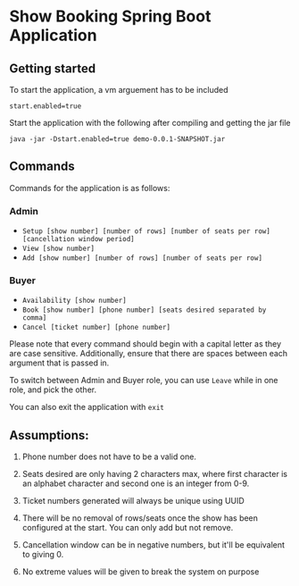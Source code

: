 # Show Booking Spring Boot Application


## Getting started
To start the application, a vm arguement has to be included

```
start.enabled=true
```
Start the application with the following after compiling and getting the jar file

```
java -jar -Dstart.enabled=true demo-0.0.1-SNAPSHOT.jar
```


## Commands
Commands for the application is as follows:

### Admin
- `Setup [show number] [number of rows] [number of seats per row] [cancellation window period]`
- `View [show number]`
- `Add [show number] [number of rows] [number of seats per row]`
    
###  Buyer
- `Availability [show number]`
- `Book [show number] [phone number] [seats desired separated by comma]`
- `Cancel [ticket number] [phone number]`
  
Please note that every command should begin with a capital letter as they are case sensitive. Additionally, ensure that there are spaces between each argument that is passed in. 

To switch between Admin and Buyer role, you can use `Leave` while in one role, and pick the other.

You can also exit the application with `exit`

## Assumptions:

1. Phone number does not have to be a valid one.

2. Seats desired are only having 2 characters max, where first character is an alphabet character and second one is an
   integer from 0-9.

3. Ticket numbers generated will always be unique using UUID

4. There will be no removal of rows/seats once the show has been configured at the start. You can only add but not
   remove.

5. Cancellation window can be in negative numbers, but it'll be equivalent to giving 0.

6. No extreme values will be given to break the system on purpose
